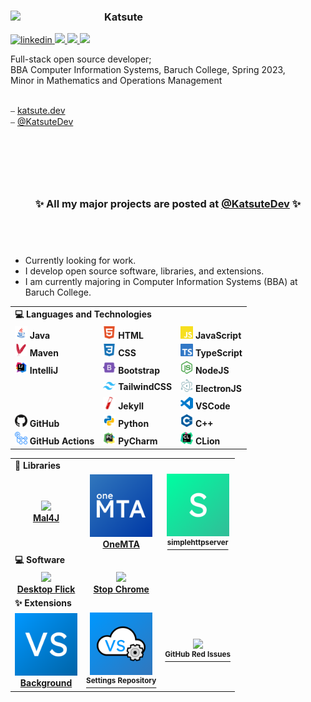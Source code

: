 <div>
    <a href="https://github.com/Katsute">
        <img align="left" width="150" src="https://avatars.githubusercontent.com/u/58778985?v=4">
    </a>
    <h3>Katsute</h3>
    <a href="https://www.linkedin.com/in/keith-chiu">
        <img alt="linkedin" src="https://img.shields.io/static/v1?label=&message=LinkedIn&style=flat-square&logo=LinkedIn&color=0A66C2&logoColor=white">
    </a>
    <a href="https://angel.co/u/katsute">
        <img src="https://img.shields.io/static/v1?label=&message=AngelList&style=flat-square&logo=AngelList&color=000000&logoColor=white">
    </a>
    <a href="https://paypal.me/katsutedev">
        <img src="https://img.shields.io/static/v1?label=&message=PayPal&style=flat-square&logo=paypal&color=00457C&logoColor=black">
    </a>
    <a href="https://github.com/KatsuteDev">
        <img src="https://img.shields.io/static/v1?label=&message=Organization&style=flat-square&logo=GitHub&color=181717&logoColor=white">
    </a>
    <p>Full-stack open source developer;<br>BBA Computer Information Systems, Baruch College, Spring 2023,<br>Minor in Mathematics and Operations Management</p>
    <br>
    ⎯ <a href="https://katsute.dev/">katsute.dev</a>
    <br>
    ⎯ <a href="https://github.com/KatsuteDev">@KatsuteDev</a>
</div>

## &nbsp;

<br>

<div align="center">
    <h3>✨ All my major projects are posted at <a href="https://github.com/KatsuteDev">@KatsuteDev</a> ✨</h3>
</div>

## &nbsp;

 - Currently looking for work.
 - I develop open source software, libraries, and extensions.
 - I am currently majoring in Computer Information Systems (BBA) at Baruch College.

<table align="center">
    <tr>
        <td colspan="3">
            <b>💻 Languages and Technologies</b>
        </td>
    </tr>
    <tr>
        <td>
            <img width="20" src="https://raw.githubusercontent.com/Katsute/Katsute/main/icons/java.svg">
            <b>Java</b>
        </td>
        <td>
            <img width="20" src="https://raw.githubusercontent.com/Katsute/Katsute/main/icons/html5.svg">
            <b>HTML</b>
        </td>
        <td>
            <img width="20" src="https://raw.githubusercontent.com/Katsute/Katsute/main/icons/javascript.svg">
            <b>JavaScript</b>
        </td>
    </tr>
    <tr>
        <td>
            <img width="20" src="https://raw.githubusercontent.com/Katsute/Katsute/main/icons/apachemaven.svg">
            <b>Maven</b>
        </td>
        <td>
            <img width="20" src="https://raw.githubusercontent.com/Katsute/Katsute/main/icons/css3.svg">
            <b>CSS</b>
        </td>
        <td>
            <img width="20" src="https://raw.githubusercontent.com/Katsute/Katsute/main/icons/typescript.svg">
            <b>TypeScript</b>
        </td>
    </tr>
    <tr>
        <td>
            <img width="20" src="https://raw.githubusercontent.com/Katsute/Katsute/main/icons/intellijidea.svg">
            <b>IntelliJ</b>
        </td>
        <td>
            <img width="20" src="https://raw.githubusercontent.com/Katsute/Katsute/main/icons/bootstrap.svg">
            <b>Bootstrap</b>
        </td>
        <td>
            <img width="20" src="https://raw.githubusercontent.com/Katsute/Katsute/main/icons/nodejs.svg">
            <b>NodeJS</b>
        </td>
    </tr>
    <tr>
        <td></td>
        <td>
            <img width="20" src="https://raw.githubusercontent.com/Katsute/Katsute/main/icons/tailwindcss.svg">
            <b>TailwindCSS</b>
        </td>
        <td>
            <img width="20" src="https://raw.githubusercontent.com/Katsute/Katsute/main/icons/electron.svg">
            <b>ElectronJS</b>
        </td>
    </tr>
    <tr>
        <td></td>
        <td><img width="20" src="https://raw.githubusercontent.com/Katsute/Katsute/main/icons/jekyll.svg">
            <b>Jekyll</b></td>
        <td>
            <img width="20" src="https://raw.githubusercontent.com/Katsute/Katsute/main/icons/visualstudiocode.svg">
            <b>VSCode</b>
        </td>
    </tr>
    <tr>
        <td>
            <img width="20" src="https://raw.githubusercontent.com/Katsute/Katsute/main/icons/github.svg">
            <b>GitHub</b>
        </td>
        <td>
            <img width="20" src="https://raw.githubusercontent.com/Katsute/Katsute/main/icons/python.svg">
            <b>Python</b>
        </td>
        <td>
            <img width="20" src="https://raw.githubusercontent.com/Katsute/Katsute/main/icons/cplusplus.svg">
            <b>C++</b>
        </td>
    </tr>
    <tr>
        <td>
            <img width="20" src="https://raw.githubusercontent.com/Katsute/Katsute/main/icons/githubactions.svg">
            <b>GitHub Actions</b>
        </td>
        <td>
            <img width="20" src="https://raw.githubusercontent.com/Katsute/Katsute/main/icons/pycharm.svg">
            <b>PyCharm</b>
        </td>
        <td>
            <img width="20" src="https://raw.githubusercontent.com/Katsute/Katsute/main/icons/clion.svg">
            <b>CLion</b>
        </td>
    </tr>
</table>

<table align="center">
    <tr>
        <td colspan="3">
            <b>📘 Libraries</b>
        </td>
    </tr>
    <tr>
        <td align="center">
            <a href="https://github.com/KatsuteDev/Mal4J#readme">
                <img src="https://raw.githubusercontent.com/KatsuteDev/Mal4J/main/assets/logo-sq.png" width="100">
                <br>
                <b>Mal4J</b>
            </a>
        </td>
        <td align="center">
            <a href="https://github.com/KatsuteDev/OneMTA#readme">
                <img src="https://raw.githubusercontent.com/KatsuteDev/OneMTA/main/assets/icon.png" width="100">
                <br>
                <b>OneMTA</b>
            </a>
        </td>
        <td align="center">
            <a href="https://github.com/KatsuteDev/simplehttpserver#readme">
                <img src="https://raw.githubusercontent.com/KatsuteDev/simplehttpserver/main/assets/icon.png" width="100">
                <br>
                <b><sup>simplehttpserver</sup></b>
            </a>
        </td>
    </td>
    <tr>
        <td colspan="3">
            <b>💻 Software</b>
        </td>
    </tr>
    <tr>
        <td align="center">
            <a href="https://github.com/KatsuteDev/Desktop-Flick#readme">
                <img src="https://raw.githubusercontent.com/KatsuteDev/Desktop-Flick/main/assets/logo.png" width="100">
                <br>
                <b>Desktop Flick</b>
            </a>
        </td>
        <td align="center">
            <a href="https://github.com/KatsuteDev/Stop-Chrome#readme">
                <img src="https://raw.githubusercontent.com/KatsuteDev/Stop-Chrome/main/assets/icon.png" width="100">
                <br>
                <b>Stop Chrome</b>
            </a>
        </td>
        <td align="center">
        </td>
    </tr>
    <tr>
        <td colspan="3">
            <b>✨ Extensions</b>
        </td>
    </tr>
    <tr>
        <td align="center">
            <a href="https://github.com/KatsuteDev/Background#readme">
                <img src="https://raw.githubusercontent.com/KatsuteDev/Background/main/assets/icon.png" width="100">
                <br>
                <b>Background</b>
            </a>
        </td>
        <td align="center">
            <a href="https://github.com/KatsuteDev/Settings-Repository#readme">
                <img src="https://raw.githubusercontent.com/KatsuteDev/Settings-Repository/main/assets/icon.png" width="100">
                <br>
                <b><sup>Settings Repository</sup></b>
            </a>
        </td>
        <td align="center">
            <a href="https://github.com/KatsuteDev/GitHub-Red-Issues#readme">
                <img src="https://raw.githubusercontent.com/KatsuteDev/GitHub-Red-Issues/main/assets/icon.png" width="100">
                <br>
                <sup><b>GitHub Red Issues</b></sup>
            </a>
        </td>
    </tr>
</table>
